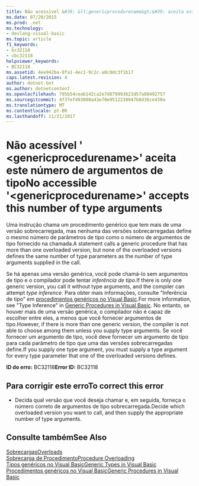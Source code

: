 ```yaml
---
title: Não acessível &#39; &lt;genericprocedurename&gt;&#39; aceita este número de argumentos de tipo
ms.date: 07/20/2015
ms.prod: .net
ms.technology:
- devlang-visual-basic
ms.topic: article
f1_keywords:
- bc32118
- vbc32118
helpviewer_keywords:
- BC32118
ms.assetid: 4ee942ba-0fa1-4ec1-9c2c-a0c0dc3f1b17
caps.latest.revision: 4
author: dotnet-bot
ms.author: dotnetcontent
ms.openlocfilehash: 795b54ceab142ca2e7d879993623d57a00492757
ms.sourcegitcommit: 4f3fef493080a43e70e951223894768d36ce430a
ms.translationtype: MT
ms.contentlocale: pt-BR
ms.lasthandoff: 11/21/2017
---
```

# <a name="no-accessible-39ltgenericprocedurenamegt39-accepts-this-number-of-type-arguments"></a><span data-ttu-id="bb07c-102">Não acessível &#39; &lt;genericprocedurename&gt;&#39; aceita este número de argumentos de tipo</span><span class="sxs-lookup"><span data-stu-id="bb07c-102">No accessible &#39;&lt;genericprocedurename&gt;&#39; accepts this number of type arguments</span></span>
<span data-ttu-id="bb07c-103">Uma instrução chama um procedimento genérico que tem mais de uma versão sobrecarregada, mas nenhuma das versões sobrecarregadas define o mesmo número de parâmetros de tipo como o número de argumentos de tipo fornecido na chamada.</span><span class="sxs-lookup"><span data-stu-id="bb07c-103">A statement calls a generic procedure that has more than one overloaded version, but none of the overloaded versions defines the same number of type parameters as the number of type arguments supplied in the call.</span></span>  
  
 <span data-ttu-id="bb07c-104">Se há apenas uma versão genérica, você pode chamá-lo sem argumentos de tipo e o compilador pode tentar *inferência de tipo*.</span><span class="sxs-lookup"><span data-stu-id="bb07c-104">If there is only one generic version, you call it without type arguments, and the compiler can attempt *type inference*.</span></span> <span data-ttu-id="bb07c-105">Para obter mais informações, consulte "Inferência de tipo" em [procedimentos genéricos no Visual Basic](../../visual-basic/programming-guide/language-features/data-types/generic-procedures.md).</span><span class="sxs-lookup"><span data-stu-id="bb07c-105">For more information, see "Type Inference" in [Generic Procedures in Visual Basic](../../visual-basic/programming-guide/language-features/data-types/generic-procedures.md).</span></span> <span data-ttu-id="bb07c-106">No entanto, se houver mais de uma versão genérica, o compilador não é capaz de escolher entre eles, a menos que você fornecer argumentos de tipo.</span><span class="sxs-lookup"><span data-stu-id="bb07c-106">However, if there is more than one generic version, the compiler is not able to choose among them unless you supply type arguments.</span></span> <span data-ttu-id="bb07c-107">Se você fornecer um argumento de tipo, você deve fornecer um argumento de tipo para cada parâmetro de tipo que uma das versões sobrecarregadas define.</span><span class="sxs-lookup"><span data-stu-id="bb07c-107">If you supply one type argument, you must supply a type argument for every type parameter that one of the overloaded versions defines.</span></span>  
  
 <span data-ttu-id="bb07c-108">**ID do erro:** BC32118</span><span class="sxs-lookup"><span data-stu-id="bb07c-108">**Error ID:** BC32118</span></span>  
  
## <a name="to-correct-this-error"></a><span data-ttu-id="bb07c-109">Para corrigir este erro</span><span class="sxs-lookup"><span data-stu-id="bb07c-109">To correct this error</span></span>  
  
-   <span data-ttu-id="bb07c-110">Decida qual versão que você deseja chamar e, em seguida, forneça o número correto de argumentos de tipo sobrecarregada.</span><span class="sxs-lookup"><span data-stu-id="bb07c-110">Decide which overloaded version you want to call, and then supply the appropriate number of type arguments.</span></span>  
  
## <a name="see-also"></a><span data-ttu-id="bb07c-111">Consulte também</span><span class="sxs-lookup"><span data-stu-id="bb07c-111">See Also</span></span>  
 [<span data-ttu-id="bb07c-112">Sobrecargas</span><span class="sxs-lookup"><span data-stu-id="bb07c-112">Overloads</span></span>](../../visual-basic/language-reference/modifiers/overloads.md)  
 [<span data-ttu-id="bb07c-113">Sobrecarga de Procedimento</span><span class="sxs-lookup"><span data-stu-id="bb07c-113">Procedure Overloading</span></span>](../../visual-basic/programming-guide/language-features/procedures/procedure-overloading.md)  
 [<span data-ttu-id="bb07c-114">Tipos genéricos no Visual Basic</span><span class="sxs-lookup"><span data-stu-id="bb07c-114">Generic Types in Visual Basic</span></span>](../../visual-basic/programming-guide/language-features/data-types/generic-types.md)  
 [<span data-ttu-id="bb07c-115">Procedimentos genéricos no Visual Basic</span><span class="sxs-lookup"><span data-stu-id="bb07c-115">Generic Procedures in Visual Basic</span></span>](../../visual-basic/programming-guide/language-features/data-types/generic-procedures.md)
